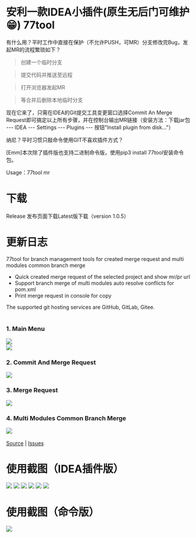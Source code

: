 
# 安利一款IDEA小插件(原生无后门可维护😁) 77tool

有什么用？平时工作中直接在保护（不允许PUSH，可MR）分支修改完Bug，发起MR的流程繁琐如下？

> 创建一个临时分支

> 提交代码并推送至远程

> 打开浏览器发起MR

> 等合并后删除本地临时分支

现在它来了，只需在IDEA的Git提交工具变更窗口选择Commit An Merge Request即可搞定以上所有步骤，并在控制台输出MR链接（安装方法：下载jar包 --- IDEA --- Settings --- Plugins --- 按钮"Install plugin from disk..."）

纳尼？平时习惯只敲命令使用GIT不喜欢插件方式？

[Emm]本次除了插件版也支持二进制命令版，使用pip3 install 77tool安装命令包。

Usage：77tool mr

# 下载
Release 发布页面下载Latest版下载（version 1.0.5）


# 更新日志
<!-- Plugin description -->
77tool for branch management tools for created merge request and multi modules common branch merge 
<ul>
<li>Quick created merge request of the selected project and show mr/pr url</li>
<li>Support branch merge of multi modules auto resolve conflicts for pom.xml</li>
<li>Print merge request in console for copy</li>
</ul>
The supported git hosting services are GitHub, GitLab, Gitee.<br/><br/>

<h3>1. Main Menu</h3>
<img src="https://raw.githubusercontent.com/linrol/77tool/master/src/main/resources/images/menu.png"/><br/>
<img src="https://raw.githubusercontent.com/linrol/77tool/master/src/main/resources/images/main_menu_mr.jpg"/><br/>

<h3>2. Commit And Merge Request</h3>
<img src="https://raw.githubusercontent.com/linrol/77tool/master/src/main/resources/images/dialog_commit_mr.jpg"/><br/>

<h3>3. Merge Request</h3>
<img src="https://raw.githubusercontent.com/linrol/77tool/master/src/main/resources/images/dialog_push_mr.png"/><br/>

<h3>4. Multi Modules Common Branch Merge</h3>
<img src="https://raw.githubusercontent.com/linrol/77tool/master/src/main/resources/images/dialog_merge.png"/><br/>

<br/>
<a href="https://github.com/linrol/77tool">Source</a> |
<a href="https://github.com/linrol/77tool/issues">Issues</a>
<!-- Plugin description end -->

# 使用截图（IDEA插件版）
![](src/main/resources/images/main_menu_mr.jpg)
![](src/main/resources/images/menu.png)
![](src/main/resources/images/dialog_commit_mr.jpg)
![](src/main/resources/images/dialog_push_mr.png)
![](src/main/resources/images/console_reslult.png)
![](src/main/resources/images/dialog_merge.png)
# 使用截图（命令版）
![](src/main/resources/images/python_shell.png)


